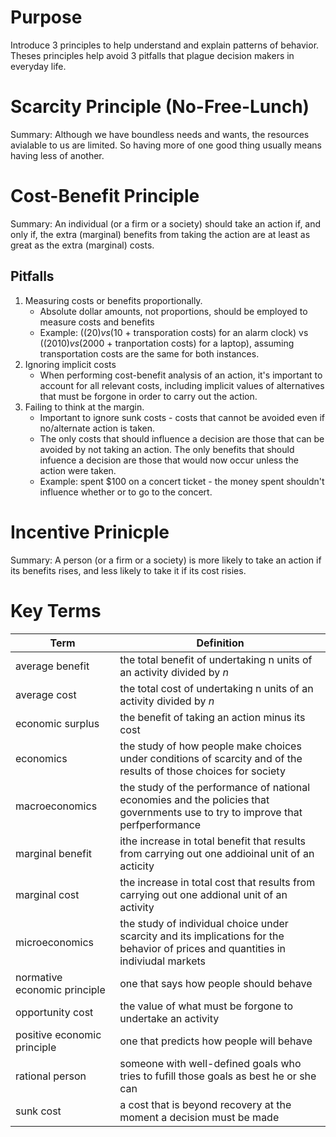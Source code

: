 # Purpose

Introduce 3 principles to help understand and explain patterns of behavior. Theses principles help avoid 3 pitfalls that plague decision makers in everyday life.

# Scarcity Principle (No-Free-Lunch)

Summary: Although we have boundless needs and wants, the resources avialable to us are limited. So having more of one good thing usually means having less of another.

# Cost-Benefit Principle

Summary: An individual (or a firm or a society) should take an action if, and only if, the extra (marginal) benefits from taking the action are at least as great as the extra (marginal) costs.

## Pitfalls

1. Measuring costs or benefits proportionally.
   * Absolute  dollar amounts, not proportions, should be employed to measure costs and benefits
   * Example: (($20) vs ($10 + transporation costs) for an alarm clock) vs (($2010) vs ($2000 + tranportation costs) for a laptop), assuming transportation costs are the same for both instances.
2. Ignoring implicit costs
   * When performing cost-benefit analysis of an action, it's important to account for all relevant costs, including implicit values of alternatives that must be forgone in order to carry out the action. 
3. Failing to think at the margin.
   * Important to ignore sunk costs - costs that cannot be avoided even if no/alternate action is taken.
   * The only costs that should influence a decision are those that can be avoided by not taking an action. The only benefits that should infuence a decision are those that would now occur unless the action were taken.
   * Example: spent $100 on a concert ticket - the money spent shouldn't influence whether or to go to the concert.

# Incentive Prinicple

Summary: A person (or a firm or a society) is more likely to take an action if its benefits rises, and less likely to take it if its cost risies.

# Key Terms

Term      | Definition 
----------| ----------
average benefit | the total benefit of undertaking n units of an activity divided by _n_
average cost | the total cost of undertaking n units of an activity divided by _n_
economic surplus | the benefit of taking an action minus its cost
economics | the study of how people make choices under conditions of scarcity and of the results of those choices for society
macroeconomics | the study of the performance of national economies and the policies that governments use to try to improve that perfperformance
marginal benefit | ithe increase in total benefit that results from carrying out one addioinal unit of an acticity
marginal cost | the increase in total cost that results from carrying out one addional unit of an activity
microeconomics | the study of individual choice under scarcity and its implications for the behavior of prices and quantities in indiviudal markets
normative economic principle | one that says how people should behave
opportunity cost | the value of what must be forgone to undertake an activity
positive economic principle | one that predicts how people will behave
rational person | someone with well-defined goals who tries to fufill those goals as best he or she can
sunk cost | a cost that is beyond recovery at the moment a decision must be made

